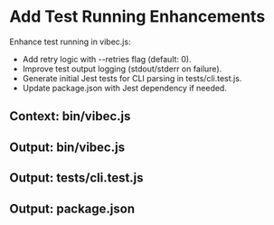 # Add Test Running Enhancements

Enhance test running in vibec.js:
- Add retry logic with --retries flag (default: 0).
- Improve test output logging (stdout/stderr on failure).
- Generate initial Jest tests for CLI parsing in tests/cli.test.js.
- Update package.json with Jest dependency if needed.

## Context: bin/vibec.js
## Output: bin/vibec.js
## Output: tests/cli.test.js
## Output: package.json
